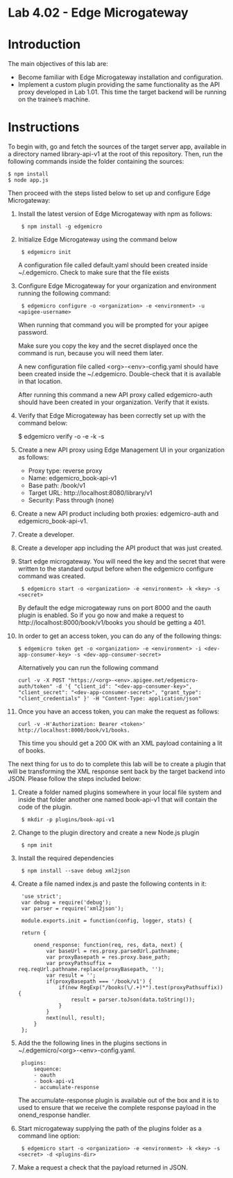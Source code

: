 # Lab 4.02 - Edge Microgateway

# Introduction

The main objectives of this lab are:

* Become familiar with Edge Microgateway installation and configuration.
* Implement a custom plugin providing the same functionality as the API proxy developed in Lab 1.01. This time the target backend will be running on the trainee’s machine.

# Instructions

To begin with, go and fetch the sources of the target server app, available in a directory named library-api-v1 at the root of this repository. Then, run the following commands inside the folder containing the sources:

```
$ npm install
$ node app.js
```

Then proceed with the steps listed below to set up and configure Edge Microgateway:

1. Install the latest version of Edge Microgateway with npm as follows:

        $ npm install -g edgemicro

2. Initialize Edge Microgateway using the command below

        $ edgemicro init

    A configuration file called default.yaml should been created inside ~/.edgemicro. Check to make sure that the file exists

3. Configure Edge Microgateway for your organization and environment running the following command:

        $ edgemicro configure -o <organization> -e <environment> -u <apigee-username>

    When running that command you will be prompted for your apigee password.

    Make sure you copy the key and the secret displayed once the command is run, because you will need them later.

    A new configuration file called &lt;org&gt;-&lt;env&gt;-config.yaml should have been created inside the ~/.edgemicro. Double-check that it is available in that location.

    After running this command a new API proxy called edgemicro-auth should have been created in your organization. Verify that it exists.

4. Verify that Edge Microgateway has been correctly set up with the command below:

    $ edgemicro verify -o <organization> -e <environment> -k <key> -s <secret>

5. Create a new API proxy using Edge Management UI in your organization as follows:

    * Proxy type: reverse proxy
    * Name: edgemicro_book-api-v1
    * Base path: /book/v1
    * Target URL: http://localhost:8080/library/v1
    * Security: Pass through (none)

6. Create a new API product including both proxies: edgemicro-auth and edgemicro_book-api-v1.

7. Create a developer.

8. Create a developer app including the API product that was just created.

9. Start edge microgateway. You will need the key and the secret that were written to the standard output before when the edgemicro configure command was created.

        $ edgemicro start -o <organization> -e <environment> -k <key> -s <secret>

    By default the edge microgateway runs on port 8000 and the oauth plugin is enabled. So if you go now and make a request to http://localhost:8000/book/v1/books you should be getting a 401.

10. In order to get an access token, you can do any of the following things:

        $ edgemicro token get -o <organization> -e <environment> -i <dev-app-consumer-key> -s <dev-app-consumer-secret>

    Alternatively you can run the following command

        curl -v -X POST "https://<org>-<env>.apigee.net/edgemicro-auth/token" -d '{ "client_id": "<dev-app-consumer-key>", "client_secret": "<dev-app-consumer-secret>", "grant_type": "client_credentials" }' -H "Content-Type: application/json"

11. Once you have an access token, you can make the request as follows:

        curl -v -H'Authorization: Bearer <token>' http://localhost:8000/book/v1/books.

    This time you should get a 200 OK with an XML payload containing a lit of books.

The next thing for us to do to complete this lab will be to create a plugin that will be transforming the XML response sent back by the target backend into JSON. Please follow the steps included below:

1. Create a folder named plugins somewhere in your local file system and inside that folder another one named book-api-v1 that will contain the code of the plugin.

        $ mkdir -p plugins/book-api-v1

2. Change to the plugin directory and create a new Node.js plugin

        $ npm init

3. Install the required dependencies

        $ npm install --save debug xml2json

4. Create a file named index.js and paste the following contents in it:

        'use strict';
        var debug = require('debug');
        var parser = require('xml2json');

        module.exports.init = function(config, logger, stats) {

        return {

            onend_response: function(req, res, data, next) {
                var baseUrl = res.proxy.parsedUrl.pathname;
                var proxyBasepath = res.proxy.base_path;
                var proxyPathsuffix = req.reqUrl.pathname.replace(proxyBasepath, '');
                var result = '';
                if(proxyBasepath === '/book/v1') {
                    if(new RegExp("/books(\/.+)*").test(proxyPathsuffix)) {
                        result = parser.toJson(data.toString());
                    }
                }
                next(null, result);
            }
        };

5. Add the the following lines in the plugins sections in ~/.edgemicro/&lt;org&gt;-&lt;env&gt;-config.yaml.

        plugins:
            sequence:
            - oauth
            - book-api-v1
            - accumulate-response

    The accumulate-response plugin is available out of the box and it is to used to ensure that we receive the complete response payload in the onend_response handler.

6. Start microgateway supplying the path of the plugins folder as a command line option:

        $ edgemicro start -o <organization> -e <environment> -k <key> -s <secret> -d <plugins-dir>

7. Make a request a check that the payload returned in JSON.